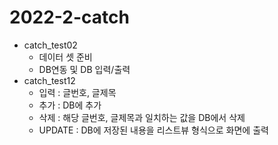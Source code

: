 # 2022-2-catch 

  * catch_test02
    + 데이터 셋 준비
    + DB연동 및 DB 입력/출력
  * catch_test12
    + 입력 : 글번호, 글제목
    + 추가 : DB에 추가
    + 삭제 : 해당 글번호, 글제목과 일치하는 값을 DB에서 삭제
    + UPDATE : DB에 저장된 내용을 리스트뷰 형식으로 화면에 출력

